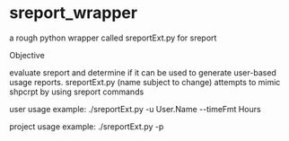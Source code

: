 # sreport_wrapper

a rough python wrapper called sreportExt.py for sreport

Objective

evaluate sreport and determine if it can be used to generate user-based usage reports.
sreportExt.py (name subject to change) attempts to mimic shpcrpt by using sreport commands

user usage example: ./sreportExt.py -u User.Name --timeFmt Hours

project usage example: ./sreportExt.py -p <project>
